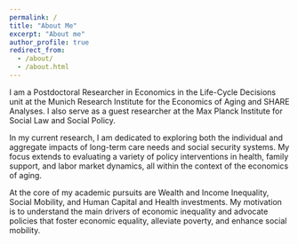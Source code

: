 ```yaml
---
permalink: /
title: "About Me"
excerpt: "About me"
author_profile: true
redirect_from: 
  - /about/
  - /about.html
---
```


I am a Postdoctoral Researcher in Economics in the Life-Cycle Decisions unit at the Munich Research Institute for the Economics of Aging and SHARE Analyses. I also serve as a guest researcher at the Max Planck Institute for Social Law and Social Policy.

In my current research, I am dedicated to exploring both the individual and aggregate impacts of long-term care needs and social security systems. My focus extends to evaluating a variety of policy interventions in health, family support, and labor market dynamics, all within the context of the economics of aging.

At the core of my academic pursuits are Wealth and Income Inequality, Social Mobility, and Human Capital and Health investments. My motivation is to understand the main drivers of economic inequality and advocate policies that foster economic equality, alleviate poverty, and enhance social mobility.



